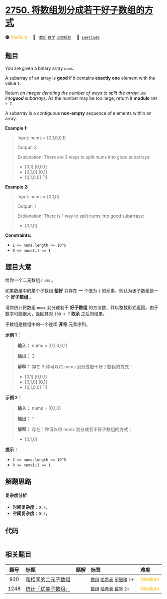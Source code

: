 # [2750. 将数组划分成若干好子数组的方式](https://leetcode.com/problems/ways-to-split-array-into-good-subarrays)

🟠 <font color=#ffb800>Medium</font>&emsp; 🔖&ensp; [`数组`](/outline/tag/array.md) [`数学`](/outline/tag/math.md) [`动态规划`](/outline/tag/dynamic-programming.md)&emsp; 🔗&ensp;[`LeetCode`](https://leetcode.com/problems/ways-to-split-array-into-good-subarrays)

## 题目

You are given a binary array `nums`.

A subarray of an array is **good** if it contains **exactly** **one** element
with the value `1`.

Return _an integer denoting the number of ways to split the array_`nums`
_into**good** subarrays_. As the number may be too large, return it **modulo**
`109 + 7`.

A subarray is a contiguous **non-empty** sequence of elements within an array.



**Example 1:**

> Input: nums = [0,1,0,0,1]
> 
> Output: 3
> 
> Explanation: There are 3 ways to split nums into good subarrays:
> - [0,1] [0,0,1]
> - [0,1,0] [0,1]
> - [0,1,0,0] [1]

**Example 2:**

> Input: nums = [0,1,0]
> 
> Output: 1
> 
> Explanation: There is 1 way to split nums into good subarrays:
> - [0,1,0]

**Constraints:**

  * `1 <= nums.length <= 10^5`
  * `0 <= nums[i] <= 1`


## 题目大意

给你一个二元数组 `nums` 。

如果数组中的某个子数组 **恰好** 只存在 **一** 个值为 `1` 的元素，则认为该子数组是一个 **好子数组** 。

请你统计将数组 `nums` 划分成若干 **好子数组** 的方法数，并以整数形式返回。由于数字可能很大，返回其对 `109 + 7` **取余**
之后的结果。

子数组是数组中的一个连续 **非空** 元素序列。



**示例 1：**

> 
> 
> 
> 
> 
> **输入：** nums = [0,1,0,0,1]
> 
> **输出：** 3
> 
> **解释：** 存在 3 种可以将 nums 划分成若干好子数组的方式：
> - [0,1] [0,0,1]
> - [0,1,0] [0,1]
> - [0,1,0,0] [1]
> 
> 

**示例 2：**

> 
> 
> 
> 
> 
> **输入：** nums = [0,1,0]
> 
> **输出：** 1
> 
> **解释：** 存在 1 种可以将 nums 划分成若干好子数组的方式：
> - [0,1,0]
> 
> 



**提示：**

  * `1 <= nums.length <= 10^5`
  * `0 <= nums[i] <= 1`


## 解题思路

#### 复杂度分析

- **时间复杂度**：`O()`，
- **空间复杂度**：`O()`，

## 代码

```javascript

```

## 相关题目

<!-- prettier-ignore -->
| 题号 | 标题 | 题解 | 标签 | 难度 |
| :------: | :------ | :------: | :------ | :------ |
| 930 | [和相同的二元子数组](https://leetcode.com/problems/binary-subarrays-with-sum) |  |  [`数组`](/outline/tag/array.md) [`哈希表`](/outline/tag/hash-table.md) [`前缀和`](/outline/tag/prefix-sum.md) `1+` | <font color=#ffb800>Medium</font> |
| 1248 | [统计「优美子数组」](https://leetcode.com/problems/count-number-of-nice-subarrays) |  |  [`数组`](/outline/tag/array.md) [`哈希表`](/outline/tag/hash-table.md) [`数学`](/outline/tag/math.md) `2+` | <font color=#ffb800>Medium</font> |

<style>
.blue {
    background-color: #096dd9;
    padding: 0.25rem 0.5rem;
    margin: 0;
    font-size: 0.85em;
    border-radius: 3px;
    color: white;
    font-weight: 500;
}
table th:first-of-type { width: 10%; }
table th:nth-of-type(2) { width: 35%; }
table th:nth-of-type(3) { width: 10%; }
table th:nth-of-type(4) { width: 35%; }
table th:nth-of-type(5) { width: 10%; }
</style>
